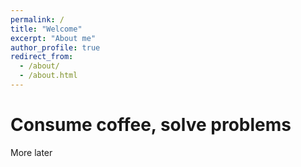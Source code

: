 ```yaml
---
permalink: /
title: "Welcome"
excerpt: "About me"
author_profile: true
redirect_from: 
  - /about/
  - /about.html
---
```


Consume coffee, solve problems
======
More later
